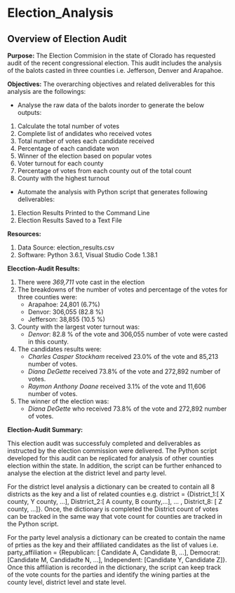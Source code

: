 # Election_Analysis
## **Overview of Election Audit**

**Purpose:** 
    The Election Commision in the state of Clorado has requested audit of the recent congressional election. This audit includes the analysis of the balots casted in three counties i.e. Jefferson, Denver and Arapahoe. 

**Objectives:** 
    The overarching objectives and related deliverables for this analysis are the followings:

- Analyse the raw data of the balots inorder to generate the below outputs:
1. Calculate the total number of votes
2. Complete list of andidates who received votes
3. Total number of votes each candidate received
4. Percentage of each candidate won
5. Winner of the election based on popular votes
6. Voter turnout for each county
7. Percentage of votes from each county out of the total count
8. County with the highest turnout

- Automate the analysis with Python script that generates following deliverables:
1. Election Results Printed to the Command Line
2. Election Results Saved to a Text File

**Resources:**
1. Data Source: election_results.csv
2. Software: Python 3.6.1, Visual Studio Code 1.38.1

**Elecction-Audit Results:**
    
1. There were *369,711* vote cast in the election
2. The breakdowns of the number of votes and percentage of the votes for three counties were:
    - Arapahoe: 24,801 (6.7%)
    - Denvor: 306,055 (82.8 %)
    - Jefferson: 38,855 (10.5 %)
3. County with the largest voter turnout was: 
    - *Denvor*: 82.8 % of the vote and 306,055 number of vote were casted in this county.
4. The candidates results were:
    - *Charles Casper Stockham* received 23.0% of the vote and 85,213 number of votes.
    - *Diana DeGette* received 73.8% of the vote and 272,892 number of votes.
    - *Raymon Anthony Doane* received 3.1% of the vote and 11,606 number of votes.
5. The winner of the election was:
    - *Diana DeGette* who received 73.8% of the vote and 272,892 number of votes.
        
**Election-Audit Summary:**

This election audit was successfuly completed and deliverables as instructed by the election commission were delivered. The Python script developed for this audit can be replicated for analysis of other counties election within the state. In addition, the script can be further enhanced to analyse the election at the district level and party level. 

For the district level analysis a dictionary can be created to contain all 8 districts as the key and a list of related counties e.g. district = {District_1:[ X county, Y county, ...], Distrrict_2:[ A county, B county,...], ... , District_8: [ Z county, ...]}. Once, the dictionary is completed the District count of votes can be tracked in the same way that vote count for counties are tracked in the Python script.

For the party level analysis a dictionary can be created to contain the name of prties as the key and their affiliated candidates as the list of values i.e. party_affiliation = {Republican: [ Candidate A, Candidate B, ...], Democrat: [Candidate M, Candidadte N, ...], Independent: [Candidate Y, Candidate Z]}. Once this affiliation is recorded in the dictionary, the script can keep track of the vote counts for the parties and identify the wining parties at the county level, district level and state level.
 
        

